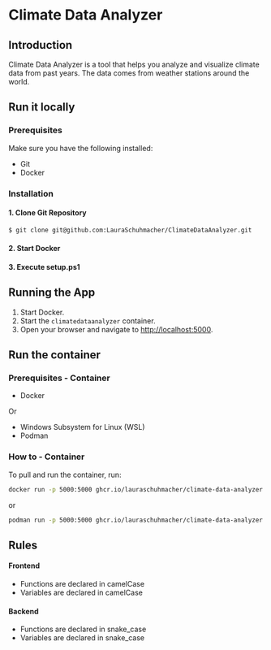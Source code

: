 # Climate Data Analyzer
## Introduction
Climate Data Analyzer is a tool that helps you analyze and visualize climate data from past years. The data comes from weather stations around the world.

## Run it locally
### Prerequisites
Make sure you have the following installed:
- Git
- Docker

### Installation
#### 1. Clone Git Repository
```bash
$ git clone git@github.com:LauraSchuhmacher/ClimateDataAnalyzer.git
```
#### 2. Start Docker

#### 3. Execute setup.ps1


## Running the App
1. Start Docker. 
2. Start the `climatedataanalyzer` container.
3. Open your browser and navigate to [http://localhost:5000](http://localhost:5000).

## Run the container

### Prerequisites - Container

- Docker

Or

- Windows Subsystem for Linux (WSL)
- Podman

### How to - Container

To pull and run the container, run:

```bash
docker run -p 5000:5000 ghcr.io/lauraschuhmacher/climate-data-analyzer:latest
```

or

```bash
podman run -p 5000:5000 ghcr.io/lauraschuhmacher/climate-data-analyzer:latest
```

## Rules
#### Frontend
* Functions are declared in camelCase
* Variables are declared in camelCase

#### Backend
* Functions are declared in snake_case
* Variables are declared in snake_case

